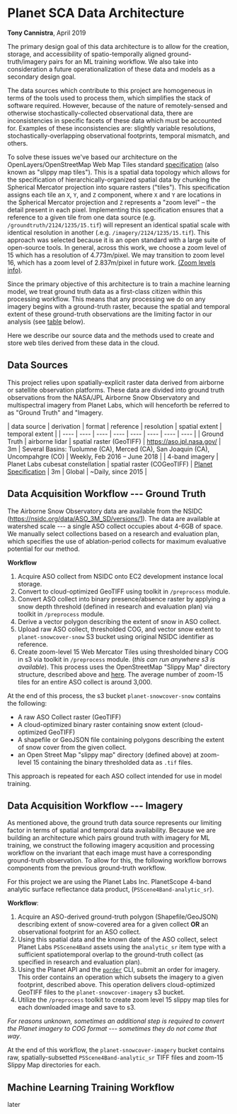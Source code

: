 # Planet SCA Data Architecture

**Tony Cannistra**, April 2019

The primary design goal of this data architecture is to allow for the creation, storage, and accessibility of spatio-temporally aligned ground-truth/imagery pairs for an ML training workflow. We also take into consideration a future operationalization of these data and models as a secondary design goal.

The data sources which contribute to this project are homogeneous in terms of the tools used to process them, which simplifies the stack of software required. However, because of the nature of remotely-sensed and otherwise stochastically-collected observational data, there are inconsistencies in specific facets of these data which must be accounted for. Examples of these inconsistencies are: slightly variable resolutions, stochastically-overlapping observational footprints, temporal mismatch, and others.

To solve these issues we've based our architecture on the OpenLayers/OpenStreetMap Web Map Tiles standard [specification](https://wiki.openstreetmap.org/wiki/Slippy_map_tilenames) (also known as "slippy map tiles"). This is a spatial data topology which allows for the specification of hierarchically-organized spatial data by chunking the Spherical Mercator projection into square rasters ("tiles"). This specification assigns each tile an `X`, `Y`, and `Z` component, where `X` and `Y` are locations in the Spherical Mercator projection and `Z` represents a "zoom level" – the detail present in each pixel. Implementing this specification ensures that a reference to a given tile from one data source (e.g. `/groundtruth/2124/1235/15.tif`) will represent an identical spatial scale with identical resolution in another (.e.g. `/imagery/2124/1235/15.tif`). This approach was selected because it is an open standard with a large suite of open-source tools. In general, across this work, we choose a zoom level of 15 which has a resolution of 4.773m/pixel. We may transition to zoom level 16, which has a zoom level of 2.837m/pixel in future work. [(Zoom levels info)](https://wiki.openstreetmap.org/wiki/Zoom_levels).

Since the primary objective of this architecture is to train a machine learning model, we treat ground truth data as a first-class citizen within this processing workflow. This means that any processing we do on any imagery begins with a ground-truth raster, because the spatial and temporal extent of these ground-truth observations are the limiting factor in our analysis (see [table](#table:datasource) below).

Here we describe our source data and the methods used to create and store web tiles derived from these data in the cloud.

## Data Sources

This project relies upon spatially-explicit raster data derived from airborne or satellite observation platforms. These data are divided into ground truth observations from the NASA/JPL Airborne Snow Observatory and multispectral imagery from Planet Labs, which will henceforth be referred to as "Ground Truth"  and "Imagery.

<a name="table:datasource"></a>

| data source | derivation | format | reference | resolution | spatial extent | temporal extent |
| ---- | ---- | ---- | ---- | ---- | ---- | ---- | ---- |
| Ground Truth | airborne lidar | spatial raster (GeoTIFF) |  https://aso.jpl.nasa.gov/ | 3m | Several Basins: Tuolumne (CA), Merced (CA), San Joaquin (CA), Uncompahgre (CO) | Weekly, Feb 2016 – June 2018 |
| 4-band imagery | Planet Labs cubesat constellation | spatial raster (COGeoTIFF) | [Planet Specification](https://assets.planet.com/docs/Planet_Combined_Imagery_Product_Specs_letter_screen.pdf) | 3m | Global | ~Daily, since 2015 |


## Data Acquisition Workflow --- Ground Truth

The Airborne Snow Observatory data are available from the NSIDC (https://nsidc.org/data/ASO_3M_SD/versions/1). The data are available at watershed scale --- a single ASO collect occupies about 4-6GB of space. We manually select collections based on a research and evaluation plan, which specifies the use of ablation-period collects for maximum evaluative potential for our method.

**Workflow**

1. Acquire ASO collect from NSIDC onto EC2 development instance local storage.
2. Convert to cloud-optimized GeoTIFF using toolkit in `/preprocess` module.
2. Convert ASO collect into binary presence/absence raster by applying a snow depth threshold (defined in research and evaluation plan) via toolkit in `/preprocess` module.
3. Derive a vector polygon describing the extent of snow in ASO collect.
2. Upload raw ASO collect, thresholded COG, and vector snow extent to `planet-snowcover-snow` S3 bucket using original NSIDC identifier as reference.
3. Create zoom-level 15 Web Mercator Tiles using thresholded binary COG in s3 via toolkit in `/preprocess` module. (*this can run anywhere s3 is available*). This process uses the OpenStreetMap "Slippy Map" directory structure, described above and [here](https://wiki.openstreetmap.org/wiki/Slippy_map_tilenames). The average number of zoom-15 tiles for an entire ASO collect is around 3,000.

At the end of this process, the s3 bucket `planet-snowcover-snow` contains the following:
*  A raw ASO Collect raster (GeoTIFF)
*  A cloud-optimized binary raster containing snow extent (cloud-optimized GeoTIFF)
* A shapefile or GeoJSON file containing polygons describing the extent of snow cover from the given collect.
* an Open Street Map "slippy map" directory (defined above) at zoom-level 15 containing the binary thresholded data as `.tif` files.

This approach is repeated for each ASO collect intended for use in model training.

## Data Acquisition Workflow --- Imagery

As mentioned above, the ground truth data source represents our limiting factor in terms of spatial and temporal data availability. Because we are building an architecture which pairs ground truth with imagery for ML training, we construct the following imagery acqusition and processing workflow on the invariant that each image must have a corresponding ground-truth observation. To allow for this, the following workflow borrows components from the previous ground-truth workflow.

For this project we are using the Planet Labs Inc. PlanetScope 4-band analytic surface reflectance data product, (`PSScene4Band-analytic_sr`).

**Workflow**:
  1. Acquire an ASO-derived ground-truth polygon (Shapefile/GeoJSON) describing extent of snow-covered area for a given collect **OR** an observational footprint for an ASO collect.
  2. Using this spatial data and the known date of the ASO collect, select Planet Labs `PSScene4Band` assets using the `analytic_sr` item type with a sufficient spatiotemporal overlap to the ground-truth collect (as specified in research and evaluation plan).
  3. Using the Planet API and the [`porder`](https://github.com/samapriya/porder) CLI, submit an order for imagery. This order contains an operation which subsets the imagery to a given footprint, described above. This operation delivers cloud-optimized GeoTIFF files to the `planet-snowcover-imagery` s3 bucket.
  4. Utilize the `/preprocess` toolkit to create zoom level 15 slippy map tiles for each downloaded image and save to s3.

*For reasons unknown, sometimes an additional step is required to convert the Planet imagery to COG format --- sometimes they do not come that way*.

At the end of this workflow, the `planet-snowcover-imagery` bucket contains raw, spatially-subsetted `PSScene4Band-analytic_sr` TIFF files and zoom-15 Slippy Map directories for each.

## Machine Learning Training Workflow

later
